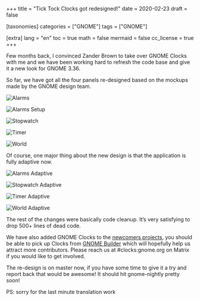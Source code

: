 +++
title = "Tick Tock Clocks got redesigned!"
date = 2020-02-23
draft = false

[taxonomies]
categories = ["GNOME"]
tags = ["GNOME"]

[extra]
lang = "en"
toc = true
math = false
mermaid = false
cc_license = true
+++

Few months back, I convinced Zander Brown to take over GNOME Clocks with me and we have been working hard to refresh the code base and give it a new look for GNOME 3.36.

So far, we have got all the four panels re-designed based on the mockups made by the GNOME design team.

![Alarms](/posts/9-tick-tock-clocks-got-redesigned/alarms-1.png)

![Alarms Setup](/posts/9-tick-tock-clocks-got-redesigned/alarm-setup.png)

![Stopwatch](/posts/9-tick-tock-clocks-got-redesigned/stopwatch-1.png)

![Timer](/posts/9-tick-tock-clocks-got-redesigned/timer.png)

![World](/posts/9-tick-tock-clocks-got-redesigned/world.png)

Of course, one major thing about the new design is that the application is fully adaptive now.

![Alarms Adaptive](/posts/9-tick-tock-clocks-got-redesigned/alarms-adaptive.png)

![Stopwatch Adaptive](/posts/9-tick-tock-clocks-got-redesigned/stopwatch-adaptive.png)

![Timer Adaptive](/posts/9-tick-tock-clocks-got-redesigned/timer-adaptive.png)

![World Adaptive](/posts/9-tick-tock-clocks-got-redesigned/world-adaptive.png)

The rest of the changes were basically code cleanup. It’s very satisfying to drop 500+ lines of dead code.

We have also added GNOME Clocks to the [newcomers projects](https://wiki.gnome.org/Newcomers/ChooseProject), you should be able to pick up Clocks from [GNOME Builder](https://flathub.org/apps/details/org.gnome.Builder) which will hopefully help us attract more contributors. Please reach us at #clocks:gnome.org on Matrix if you would like to get involved.

The re-design is on master now, if you have some time to give it a try and report back that would be awesome! It should hit gnome-nightly pretty soon!

PS: sorry for the last minute translation work